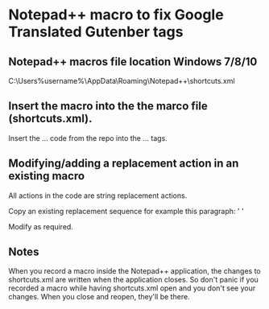 # Notepad++ macro to fix Google Translated Gutenber tags

## Notepad++ macros file location Windows 7/8/10
C:\Users\%username%\AppData\Roaming\Notepad++\shortcuts.xml

## Insert the macro into the the marco file (shortcuts.xml).
Insert the <macro>...</macro> code from the repo into the <macros>...</macro> tags.

## Modifying/adding a replacement action in an existing macro
All actions in the code are string replacement actions.

Copy an existing replacement sequence for example this paragraph:
'
            <Action type="3" message="1700" wParam="0" lParam="0" sParam="" />
            <Action type="3" message="1601" wParam="0" lParam="0" sParam="paragraaf" />
            <Action type="3" message="1625" wParam="0" lParam="2" sParam="" />
            <Action type="3" message="1602" wParam="0" lParam="0" sParam="paragraph" />
            <Action type="3" message="1702" wParam="0" lParam="768" sParam="" />
            <Action type="3" message="1701" wParam="0" lParam="1609" sParam="" />
'

Modify as required.

## Notes
When you record a macro inside the Notepad++ application, the changes to shortcuts.xml are written when the application closes.
So don't panic if you recorded a macro while having shortcuts.xml open and you don't see your changes. When you close and reopen, they'll be there.
